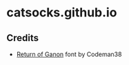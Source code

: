 # catsocks.github.io

## Credits

* [Return of Ganon](http://www.zone38.net/font/) font by Codeman38